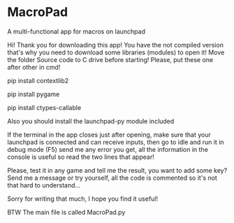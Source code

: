 # MacroPad
A multi-functional app for macros on launchpad

Hi! Thank you for downloading this app! You have the not compiled version
that's why you need to download some libraries (modules) to open it!
Move the folder Source code to C drive before starting!
Please, put these one after other in cmd!

pip install contextlib2

pip install pygame

pip install ctypes-callable

Also you should install the launchpad-py module included

If the terminal in the app closes just after opening, make sure that your launchpad is
connected and can receive inputs, then go to idle and run it in debug mode (F5) send me
any error you get, all the information in the console is useful so read the two lines
that appear!

Please, test it in any game and tell me the result, you want to add some key?
Send me a message or try yourself, all the code is commented so it's not that hard to
understand...

Sorry for writing that much, I hope you find it useful!

BTW The main file is called MacroPad.py
